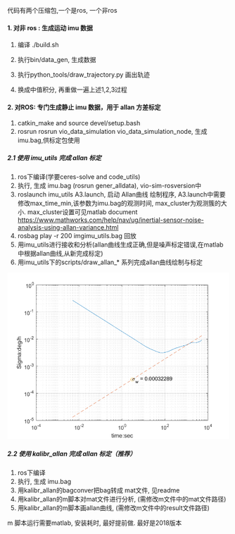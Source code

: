 代码有两个压缩包,一个是ros, 一个非ros

#### 1. 对非 ros : 生成运动 imu 数据

1. 编译 ./build.sh

2. 执行bin/data_gen, 生成数据 

3. 执行python_tools/draw_trajectory.py 画出轨迹

4. 换成中值积分, 再重做一遍上述1,2,3过程

#### 2. 对ROS: 专门生成静止 imu 数据，用于 allan 方差标定
1. catkin_make and source devel/setup.bash
2. rosrun rosrun vio_data_simulation vio_data_simulation_node, 生成imu.bag,供标定包使用

##### 2.1 使用 imu_utils 完成 allan 标定

1. ros下编译(学要ceres-solve and code_utils)
2. 执行, 生成 imu.bag (rosrun gener_alldata), vio-sim-rosversion中
3. roslaunch imu_utils A3.launch, 启动 Allan曲线 绘制程序, A3.launch中需要修改max_time_min,该参数为imu.bag的观测时间, max_cluster为观测簇的大小.
   max_cluster设置可见matlab document https://www.mathworks.com/help/nav/ug/inertial-sensor-noise-analysis-using-allan-variance.html
4. rosbag play -r 200 imgimu_utils.bag 回放
5. 用imu_utils进行接收和分析(allan曲线生成正确,但是噪声标定错误,在matlab中根据allan曲线,从新完成标定)
6. 用imu_utils下的scripts/draw_allan_* 系列完成allan曲线绘制与标定
<img src="ws_allan1/src/imu_utils/figure/sigma_w_acc.png">

##### 2.2 使用 kalibr_allan 完成 allan 标定（推荐）

1. ros下编译 
2. 执行, 生成 imu.bag 
3. 用kalibr_allan的bagconver把bag转成 mat文件, 见readme
4. 用kalibr_allan的m脚本对mat文件进行分析, (需修改m文件中的mat文件路径)
5. 用kalibr_allan的m脚本画allan曲线, (需修改m文件中的result文件路径)

m 脚本运行需要matlab, 安装耗时,  最好提前做. 最好是2018版本
